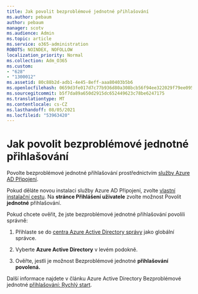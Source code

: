 ```yaml
---
title: Jak povolit bezproblémové jednotné přihlašování
ms.author: pebaum
author: pebaum
manager: scotv
ms.audience: Admin
ms.topic: article
ms.service: o365-administration
ROBOTS: NOINDEX, NOFOLLOW
localization_priority: Normal
ms.collection: Adm_O365
ms.custom:
- "628"
- "1300012"
ms.assetid: 80c88b2d-adb1-4e45-8eff-aaa80403b5b6
ms.openlocfilehash: 0659d3fe017d7c77b936d80a308bcb56f94ee322029f79ee095ebeec0b8ea7c1
ms.sourcegitcommit: b5f7da89a650d2915dc652449623c78be6247175
ms.translationtype: MT
ms.contentlocale: cs-CZ
ms.lasthandoff: 08/05/2021
ms.locfileid: "53963420"
---
```

# <a name="how-to-enable-seamless-sso"></a>Jak povolit bezproblémové jednotné přihlašování

Povolte bezproblémové jednotné přihlašování prostřednictvím [služby Azure AD Připojení](https://docs.microsoft.com/azure/active-directory/connect/active-directory-aadconnect).
  
Pokud děláte novou instalaci služby Azure AD Připojení, zvolte [vlastní instalační cestu](https://docs.microsoft.com/azure/active-directory/connect/active-directory-aadconnect-get-started-custom). Na **stránce Přihlášení uživatele** zvolte možnost Povolit **jednotné** přihlašování.
  
Pokud chcete ověřit, že jste bezproblémové jednotné přihlašování povolili správně:
  
1. Přihlaste se do [centra Azure Active Directory správy](https://aad.portal.azure.com) jako globální správce.

2. Vyberte **Azure Active Directory** v levém podokně.

3. Ověřte, jestli je možnost Bezproblémové jednotné **přihlašování povolená.**

Další informace najdete v článku Azure Active Directory Bezproblémové jednotné [přihlašování: Rychlý start](https://docs.microsoft.com/azure/active-directory/connect/active-directory-aadconnect-sso-quick-start).
  